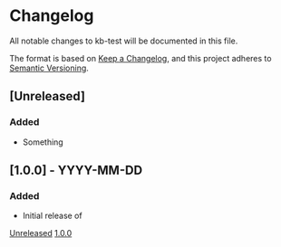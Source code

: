 # Changelog
All notable changes to kb-test will be documented in this file.

The format is based on [Keep a Changelog](https://keepachangelog.com/en/1.0.0/),
and this project adheres to [Semantic Versioning](https://semver.org/spec/v2.0.0.html).

## [Unreleased]
### Added

- Something


## [1.0.0] - YYYY-MM-DD
### Added

- Initial release of <project>


[Unreleased](https://github.com/kb-dk/kb-test/compare/v1.0.0...HEAD)
[1.0.0](https://github.com/kb-dk/kb-test/releases/tag/v1.0.0)
